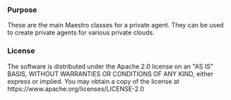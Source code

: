 <h3>Purpose</h3>
These are the main Maestro classes for a private agent. They can be used to create private agents for various private clouds.

<h3>License</h3>
The software is distributed under the Apache 2.0 license on an "AS IS" BASIS,
WITHOUT WARRANTIES OR CONDITIONS OF ANY KIND, either express or implied.
You may obtain a copy of the license at https://www.apache.org/licenses/LICENSE-2.0